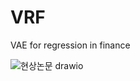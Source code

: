 # VRF
VAE for regression in finance


![현상논문 drawio](https://user-images.githubusercontent.com/93754379/159150978-4a417bf7-6c9c-47a3-9b70-b06e10643481.png)
